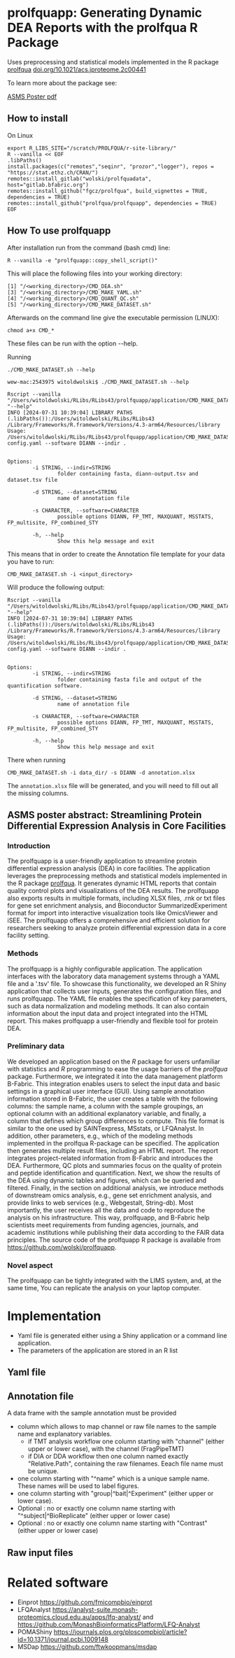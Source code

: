 # prolfquapp: Generating Dynamic DEA Reports with the prolfqua R Package

Uses preprocessing and statistical models implemented in the R package [prolfqua](https://github.com/fgcz/prolfqua)
[doi.org/10.1021/acs.jproteome.2c00441](https://pubs.acs.org/doi/10.1021/acs.jproteome.2c00441)

To learn more about the package see:

[ASMS Poster pdf](https://github.com/wolski/prolfquapp/blob/master/inst/poster/prolfquapp.pdf)

## How to install


On Linux

```
export R_LIBS_SITE="/scratch/PROLFQUA/r-site-library/"
R --vanilla << EOF
.libPaths()
install.packages(c("remotes","seqinr", "prozor","logger"), repos = "https://stat.ethz.ch/CRAN/")
remotes::install_gitlab("wolski/prolfquadata", host="gitlab.bfabric.org")
remotes::install_github("fgcz/prolfqua", build_vignettes = TRUE, dependencies = TRUE)
remotes::install_github("prolfqua/prolfquapp", dependencies = TRUE)
EOF
```


## How To use prolfquapp

After installation run from the command (bash cmd) line:
```
R --vanilla -e "prolfquapp::copy_shell_script()"
```

This will place the following files into your working directory:


```
[1] "/<working_directory>/CMD_DEA.sh"
[3] "/<working_directory>/CMD_MAKE_YAML.sh"
[4] "/<working_directory>/CMD_QUANT_QC.sh"
[5] "/<working_directory>/CMD_MAKE_DATASET.sh"
```

Afterwards on the command line give the executable permission (LINUX):




```
chmod a+x CMD_*
```

These files can be run with the option --help.



Running 

```{bash}
./CMD_MAKE_DATASET.sh --help

```

```
wew-mac:2543975 witoldwolski$ ./CMD_MAKE_DATASET.sh --help

Rscript --vanilla "/Users/witoldwolski/RLibs/RLibs43/prolfquapp/application/CMD_MAKE_DATASET.R" "--help"
INFO [2024-07-31 10:39:04] LIBRARY PATHS (.libPaths()):/Users/witoldwolski/RLibs/RLibs43
/Library/Frameworks/R.framework/Versions/4.3-arm64/Resources/library
Usage: /Users/witoldwolski/RLibs/RLibs43/prolfquapp/application/CMD_MAKE_DATASET.R config.yaml --software DIANN --indir .


Options:
        -i STRING, --indir=STRING
                folder containing fasta, diann-output.tsv and dataset.tsv file

        -d STRING, --dataset=STRING
                name of annotation file

        -s CHARACTER, --software=CHARACTER
                possible options DIANN, FP_TMT, MAXQUANT, MSSTATS, FP_multisite, FP_combined_STY

        -h, --help
                Show this help message and exit
```

This means that in order to create the Annotation file template for your data you have to run:

```
CMD_MAKE_DATASET.sh -i <input_directory> 
```



Will produce the following output:

```
Rscript --vanilla "/Users/witoldwolski/RLibs/RLibs43/prolfquapp/application/CMD_MAKE_DATASET.R" "--help"
INFO [2024-07-31 10:39:04] LIBRARY PATHS (.libPaths()):/Users/witoldwolski/RLibs/RLibs43
/Library/Frameworks/R.framework/Versions/4.3-arm64/Resources/library
Usage: /Users/witoldwolski/RLibs/RLibs43/prolfquapp/application/CMD_MAKE_DATASET.R config.yaml --software DIANN --indir .


Options:
        -i STRING, --indir=STRING
                folder containing fasta file and output of the quantification software.

        -d STRING, --dataset=STRING
                name of annotation file

        -s CHARACTER, --software=CHARACTER
                possible options DIANN, FP_TMT, MAXQUANT, MSSTATS, FP_multisite, FP_combined_STY

        -h, --help
                Show this help message and exit

```

There when running 

```
CMD_MAKE_DATASET.sh -i data_dir/ -s DIANN -d annotation.xlsx
```

The `annotation.xlsx` file will be generated, and you will need to fill out all the missing columns.







## ASMS poster abstract:  Streamlining Protein Differential Expression Analysis in Core Facilities



### Introduction

The prolfquapp is a user-friendly application to streamline protein differential expression analysis (DEA) in core facilities. The application leverages the preprocessing methods and statistical models implemented in the R package [prolfqua](https://github.com/fgcz/prolfqua). It generates dynamic HTML reports that contain quality control plots and visualizations of the DEA results. The prolfquapp also exports results in multiple formats, including XLSX files, .rnk or txt files for gene set enrichment analysis, and Bioconductor SummarizedExperiment format for import into interactive visualization tools like OmicsViewer and iSEE. The prolfquapp offers a comprehensive and efficient solution for researchers seeking to analyze protein differential expression data in a core facility setting.

### Methods

The prolfquapp is a highly configurable application. The application interfaces with the laboratory data management systems through a YAML file and a '.tsv' file. To showcase this functionality, we developed an R Shiny application that collects user inputs, generates the configuration files, and runs prolfquapp. The YAML file enables the specification of key parameters, such as data normalization and modeling methods. It can also contain information about the input data and project integrated into the HTML report. This makes prolfquapp a user-friendly and flexible tool for protein DEA.

### Preliminary data

We developed an application based on the *R* package for users unfamiliar with statistics and *R* programming to ease the usage barriers of the *prolfqua* package. Furthermore, we integrated it into the data management platform B-Fabric. This integration enables users to select the input data and basic settings in a graphical user interface (GUI).
Using sample annotation information stored in B-Fabric, the user creates a table with the following columns: the sample name, a column with the sample groupings, an optional column with an additional explanatory variable, and finally, a column that defines which group differences to compute. This file format is similar to the one used by SAINTexpress, MSstats, or LFQAnalyst. In addition, other parameters, e.g., which of the modeling methods implemented in the prolfqua R-package can be specified.
The application then generates multiple result files, including an HTML report. The report integrates project-related information from B-Fabric and introduces the DEA. Furthermore, QC plots and summaries focus on the quality of protein and peptide identification and quantification. Next, we show the results of the DEA using dynamic tables and figures, which can be queried and filtered. Finally, in the section on additional analysis, we introduce methods of downstream omics analysis, e.g., gene set enrichment analysis, and provide links to web services (e.g., Webgestalt, String-db). 
Most importantly, the user receives all the data and code to reproduce the analysis on his infrastructure. This way, prolfquapp, and B-Fabric help scientists meet requirements from funding agencies, journals, and academic institutions while publishing their data according to the FAIR data principles. The source code of the prolfquapp R package is available from https://github.com/wolski/prolfquapp.

### Novel aspect

The prolfquapp can be tightly integrated with the LIMS system, and, at the same time, You can replicate the analysis on your laptop computer. 


# Implementation

- Yaml file is generated either using a Shiny application or a command line application.
- The parameters of the application are stored in an R list

## Yaml file



## Annotation file

A data frame with the sample annotation must be provided

- column which allows to map channel or raw file names to the sample name and explanatory variables.
  - if TMT analysis workflow one column starting with "channel" (either upper or lower case), with the channel (FragPipeTMT)
  - if DIA or DDA workflow then one column named exactly "Relative.Path", containing the raw filenames. Eeach  file name must be unique.
- one column starting with "^name" which is a unique sample name. These names will be used to label figures.
- one column starting with "group|^bait|^Experiment" (either upper or lower case). 
- Optional : no or exactly one column name starting with "^subject|^BioReplicate" (either upper or lower case)
- Optional : no or exactly one column name starting with "Contrast" (either upper or lower case)

## Raw input files


# Related software

- Einprot https://github.com/fmicompbio/einprot
- LFQAnalyst https://analyst-suite.monash-proteomics.cloud.edu.au/apps/lfq-analyst/ and https://github.com/MonashBioinformaticsPlatform/LFQ-Analyst
- POMAShiny https://journals.plos.org/ploscompbiol/article?id=10.1371/journal.pcbi.1009148
- MSDap https://github.com/ftwkoopmans/msdap
